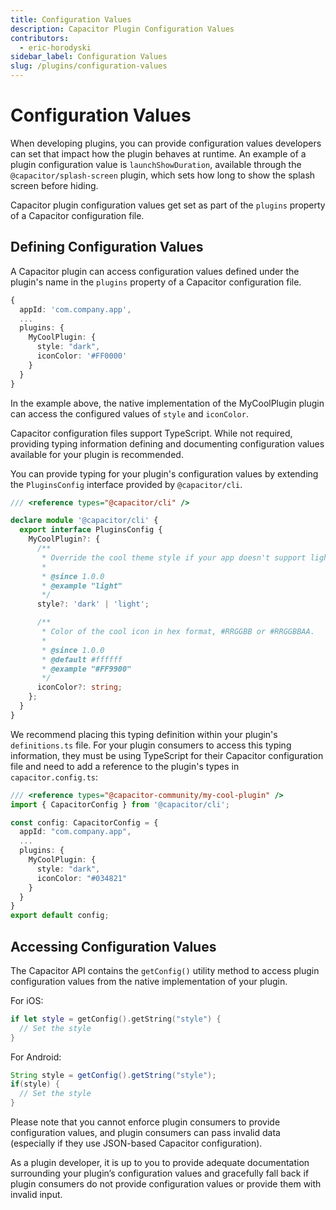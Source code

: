 ```yaml
---
title: Configuration Values
description: Capacitor Plugin Configuration Values
contributors:
  - eric-horodyski
sidebar_label: Configuration Values
slug: /plugins/configuration-values
---
```


# Configuration Values

When developing plugins, you can provide configuration values developers can set that impact how the plugin behaves at runtime. An example of a plugin configuration value is `launchShowDuration`, available through the `@capacitor/splash-screen` plugin, which sets how long to show the splash screen before hiding.

Capacitor plugin configuration values get set as part of the `plugins` property of a Capacitor configuration file.

## Defining Configuration Values

A Capacitor plugin can access configuration values defined under the plugin's name in the `plugins` property of a Capacitor configuration file.

```typescript
{
  appId: 'com.company.app',
  ...
  plugins: {
    MyCoolPlugin: {
      style: "dark",
      iconColor: '#FF0000'
    }
  }
}
```

In the example above, the native implementation of the MyCoolPlugin plugin can access the configured values of `style` and `iconColor`.

Capacitor configuration files support TypeScript. While not required, providing typing information defining and documenting configuration values available for your plugin is recommended.

You can provide typing for your plugin's configuration values by extending the `PluginsConfig` interface provided by `@capacitor/cli`.

```typescript
/// <reference types="@capacitor/cli" />

declare module '@capacitor/cli' {
  export interface PluginsConfig {
    MyCoolPlugin?: {
      /**
       * Override the cool theme style if your app doesn't support light/dark theme changes.
       *
       * @since 1.0.0
       * @example "light"
       */
      style?: 'dark' | 'light';

      /**
       * Color of the cool icon in hex format, #RRGGBB or #RRGGBBAA.
       *
       * @since 1.0.0
       * @default #ffffff
       * @example "#FF9900"
       */
      iconColor?: string;
    };
  }
}
```

We recommend placing this typing definition within your plugin's `definitions.ts` file. For your plugin consumers to access this typing information, they must be using TypeScript for their Capacitor configuration file and need to add a reference to the plugin's types in `capacitor.config.ts`:

```typescript
/// <reference types="@capacitor-community/my-cool-plugin" />
import { CapacitorConfig } from '@capacitor/cli';

const config: CapacitorConfig = {
  appId: "com.company.app",
  ...
  plugins: {
    MyCoolPlugin: {
      style: "dark",
      iconColor: "#034821"
    }
  }
}
export default config;
```

## Accessing Configuration Values

The Capacitor API contains the `getConfig()` utility method to access plugin configuration values from the native implementation of your plugin.

For iOS:

```swift
if let style = getConfig().getString("style") {
  // Set the style
}
```

For Android:

```Java
String style = getConfig().getString("style");
if(style) {
  // Set the style
}
```

Please note that you cannot enforce plugin consumers to provide configuration values, and plugin consumers can pass invalid data (especially if they use JSON-based Capacitor configuration).

As a plugin developer, it is up to you to provide adequate documentation surrounding your plugin’s configuration values and gracefully fall back if plugin consumers do not provide configuration values or provide them with invalid input.
